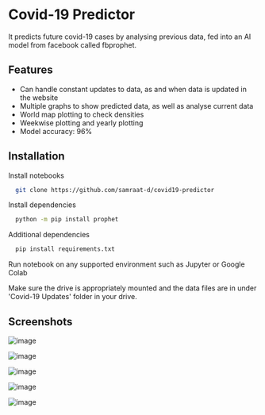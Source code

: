 
# Covid-19 Predictor

It predicts future covid-19 cases by analysing previous data, fed into an AI model from facebook called fbprophet.


## Features

- Can handle constant updates to data, as and when data is updated in the website
- Multiple graphs to show predicted data, as well as analyse current data
- World map plotting to check densities
- Weekwise plotting and yearly plotting
- Model accuracy: 96%


## Installation

Install notebooks

```bash
  git clone https://github.com/samraat-d/covid19-predictor
```
Install dependencies

```bash
  python -m pip install prophet
```
Additional dependencies

```bash
  pip install requirements.txt
```
Run notebook on any supported environment such as Jupyter or Google Colab

Make sure the drive is appropriately mounted and the data files are in under 'Covid-19 Updates' folder in your drive.

## Screenshots
![image](https://github.com/samraat-d/covid19-predictor/assets/156634111/ef4f4bda-d55b-40af-9721-498b47cb988f)

![image](https://github.com/samraat-d/covid19-predictor/assets/156634111/83542224-8367-4343-aef9-0287ba83f78f)

![image](https://github.com/samraat-d/covid19-predictor/assets/156634111/017fe54d-c51f-4878-a4cf-9b52ce0faa5a)

![image](https://github.com/samraat-d/covid19-predictor/assets/156634111/13c0e11f-1c25-4e7c-9290-90a0afa8b28b)

![image](https://github.com/samraat-d/covid19-predictor/assets/156634111/2ead56aa-1c79-47a5-b1fd-2ca4ad45c603)
